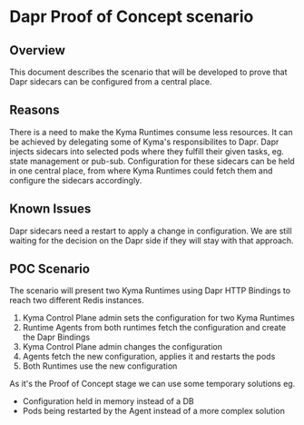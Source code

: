 # Dapr Proof of Concept scenario

## Overview

This document describes the scenario that will be developed to prove that Dapr sidecars can be configured from a central place.

## Reasons

There is a need to make the Kyma Runtimes consume less resources. It can be achieved by delegating some of Kyma's responsibilites
to Dapr. Dapr injects sidecars into selected pods where they fulfill their given tasks, eg. state management or pub-sub.
Configuration for these sidecars can be held in one central place, from where Kyma Runtimes could fetch them and configure the
sidecars accordingly.

## Known Issues

Dapr sidecars need a restart to apply a change in configuration. We are still waiting for the decision on the Dapr side if
they will stay with that approach.

## POC Scenario

The scenario will present two Kyma Runtimes using Dapr HTTP Bindings to reach two different Redis instances.

1. Kyma Control Plane admin sets the configuration for two Kyma Runtimes
2. Runtime Agents from both runtimes fetch the configuration and create the Dapr Bindings
3. Kyma Control Plane admin changes the configuration
4. Agents fetch the new configuration, applies it and restarts the pods
5. Both Runtimes use the new configuration

As it's the Proof of Concept stage we can use some temporary solutions eg.
- Configuration held in memory instead of a DB
- Pods being restarted by the Agent instead of a more complex solution
